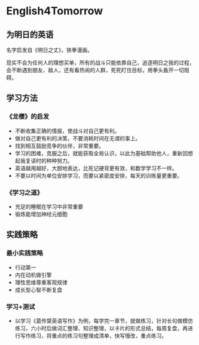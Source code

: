# English4Tomorrow

## 为明日的英语

名字启发自《明日之丈》，铁拳漫画。

现实不会为任何人的理想买单，所有的战斗只能依靠自己，追逐明日之我的过程，会不断遇到朋友、敌人，还有看热闹的人群，死死盯住目标，用拳头轰开一切阻碍。


## 学习方法

### 《龙樱》的启发

* 不断收集正确的情报，使战斗对自己更有利。
* 做对自己更有利的决策，不要消耗时间在无谓的事上。
* 找到相互鼓励竞争的伙伴，非常重要。
* 学习的困难，克服之后，就能获取全局认识，以此为基础帮助他人，重新回想起我复读时的种种努力。
* 英语越用越好，大胆地表达，比死记硬背更有效，和数学学习不一样。
* 不要以时间为单位安排学习，而要以紧密度安排，每天的训练量更重要。


### 《学习之道》

* 充足的睡眠在学习中非常重要
* 锻炼能增加神经元细胞




## 实践策略

###  最小实践策略

* 行动第一
* 内在动机做引擎
* 理性思维尊重客观规律
* 成长型心智不断复盘



### 学习+测试

* 以学习《葛传槼英语写作》为例，每学完一章节，就做练习，针对长句做模仿练习，六小时后做词汇整理、知识整理，以卡片的形式总结，每周复盘，再进行写作练习，将重点的练习句整理成清单，快写慢改，重点练习。

